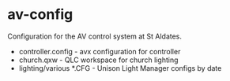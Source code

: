 av-config
==========

Configuration for the AV control system at St Aldates.

 * controller.config - avx configuration for controller
 * church.qxw - QLC workspace for church lighting
 * lighting/various *.CFG - Unison Light Manager configs by date

